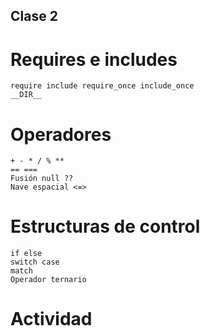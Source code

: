 ## Clase 2
# Requires e includes
    require include require_once include_once
    __DIR__
         
# Operadores
    + - * / % **
    == === 
    Fusión null ??
    Nave espacial <=>

# Estructuras de control
    if else
    switch case
    match
    Operador ternario

# Actividad